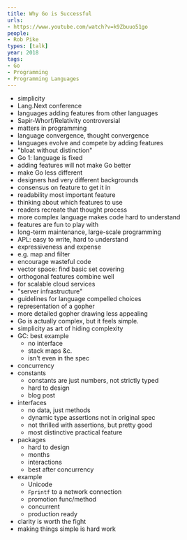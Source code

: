 ```yaml
---
title: Why Go is Successful
urls:
- https://www.youtube.com/watch?v=k9Zbuuo51go
people:
- Rob Pike
types: [talk]
year: 2018
tags:
- Go
- Programming
- Programming Languages
---
```


- simplicity
- Lang.Next conference
- languages adding features from other languages
- Sapir-Whorf/Relativity controversial
- matters in programming
- language convergence, thought convergence
- languages evolve and compete by adding features
- "bloat without distinction"
- Go 1: language is fixed
- adding features will not make Go better
- make Go less different
- designers had very different backgrounds
- consensus on feature to get it in
- readability most important feature
- thinking about which features to use
- readers recreate that thought process
- more complex language makes code hard to understand
- features are fun to play with
- long-term maintenance, large-scale programming
- APL: easy to write, hard to understand
- expressiveness and expense
- e.g. map and filter
- encourage wasteful code
- vector space: find basic set covering
- orthogonal features combine well
- for scalable cloud services
- "server infrastructure"
- guidelines for language compelled choices
- representation of a gopher
- more detailed gopher drawing less appealing
- Go is actually complex, but it feels simple.
- simplicity as art of hiding complexity
- GC: best example
  - no interface
  - stack maps &c.
  - isn't even in the spec
- concurrency
- constants
  - constants are just numbers, not strictly typed
  - hard to design
  - blog post
- interfaces
  - no data, just methods
  - dynamic type assertions not in original spec
  - not thrilled with assertions, but pretty good
  - most distinctive practical feature
- packages
  - hard to design
  - months
  - interactions
  - best after concurrency
- example
  - Unicode
  - `Fprintf` to a network connection
  - promotion func/method
  - concurrent
  - production ready
- clarity is worth the fight
- making things simple is hard work
